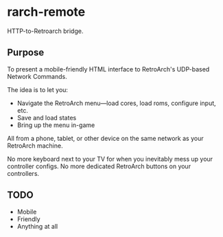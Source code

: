 rarch-remote
============

HTTP-to-Retroarch bridge.


## Purpose

To present a mobile-friendly HTML interface to RetroArch's UDP-based Network Commands.

The idea is to let you:

* Navigate the RetroArch menu&mdash;load cores, load roms, configure input, etc.
* Save and load states
* Bring up the menu in-game

All from a phone, tablet, or other device on the same network as your RetroArch machine.

No more keyboard next to your TV for when you inevitably mess up your controller configs.  No more dedicated RetroArch buttons on your controllers.


## TODO

* Mobile
* Friendly
* Anything at all
